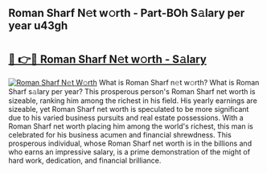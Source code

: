 ## Roman Sharf N𝚎t w𝚘rth - Part-BOh S𝚊lary per year u43gh

# <h2><a href="http://gc1ei0.nevu.top/?p=Roman+Sharf">🔗 👉🔴 Roman Sharf N𝚎t w𝚘rth - S𝚊lary</a></h2>

[![Roman Sharf N𝚎t W𝚘rth](https://i.imgur.com/Oavwk0R.jpeg)](http://gc1ei0.nevu.top/?p=Roman+Sharf)
What is Roman Sharf n𝚎t w𝚘rth? What is Roman Sharf s𝚊lary per year?
This prosperous person's Roman Sharf net worth is sizeable, ranking him among the richest in his field. His yearly earnings are sizeable, yet Roman Sharf net worth is speculated to be more significant due to his varied business pursuits and real estate possessions. With a Roman Sharf net worth placing him among the world's richest, this man is celebrated for his business acumen and financial shrewdness. This prosperous individual, whose Roman Sharf net worth is in the billions and who earns an impressive salary, is a prime demonstration of the might of hard work, dedication, and financial brilliance.
